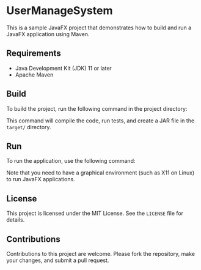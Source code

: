 # UserManageSystem

This is a sample JavaFX project that demonstrates how to build and run a JavaFX application using Maven.

## Requirements

- Java Development Kit (JDK) 11 or later
- Apache Maven

## Build

To build the project, run the following command in the project directory:


This command will compile the code, run tests, and create a JAR file in the `target/` directory.

## Run

To run the application, use the following command:


Note that you need to have a graphical environment (such as X11 on Linux) to run JavaFX applications.

## License

This project is licensed under the MIT License. See the `LICENSE` file for details.

## Contributions

Contributions to this project are welcome. Please fork the repository, make your changes, and submit a pull request.
